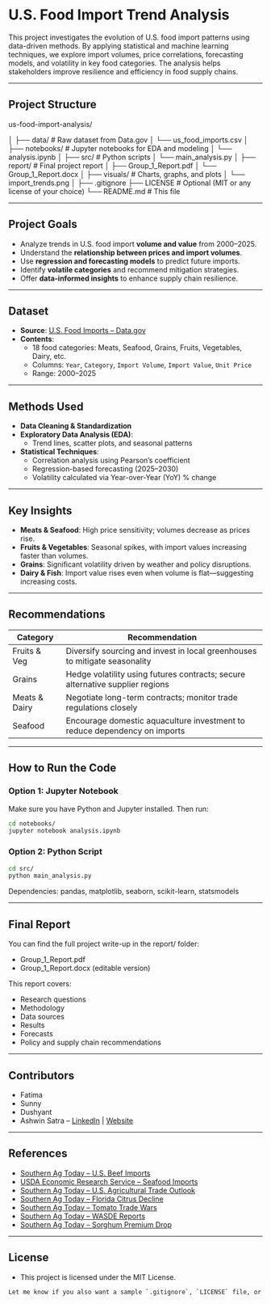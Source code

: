# U.S. Food Import Trend Analysis

This project investigates the evolution of U.S. food import patterns using data-driven methods. By applying statistical and machine learning techniques, we explore import volumes, price correlations, forecasting models, and volatility in key food categories. The analysis helps stakeholders improve resilience and efficiency in food supply chains.

---

## Project Structure

us-food-import-analysis/

│
├── data/ # Raw dataset from Data.gov
│ └── us_food_imports.csv
│
├── notebooks/ # Jupyter notebooks for EDA and modeling
│ └── analysis.ipynb
│
├── src/ # Python scripts
│ └── main_analysis.py
│
├── report/ # Final project report
│ ├── Group_1_Report.pdf
│ └── Group_1_Report.docx
│
├── visuals/ # Charts, graphs, and plots
│ └── import_trends.png
│
├── .gitignore
├── LICENSE # Optional (MIT or any license of your choice)
└── README.md # This file


---

## Project Goals

- Analyze trends in U.S. food import **volume and value** from 2000–2025.
- Understand the **relationship between prices and import volumes**.
- Use **regression and forecasting models** to predict future imports.
- Identify **volatile categories** and recommend mitigation strategies.
- Offer **data-informed insights** to enhance supply chain resilience.

---

## Dataset

- **Source**: [U.S. Food Imports – Data.gov](https://www.data.gov/)
- **Contents**:
  - 18 food categories: Meats, Seafood, Grains, Fruits, Vegetables, Dairy, etc.
  - Columns: `Year`, `Category`, `Import Volume`, `Import Value`, `Unit Price`
  - Range: 2000–2025

---

## Methods Used

- **Data Cleaning & Standardization**
- **Exploratory Data Analysis (EDA)**:
  - Trend lines, scatter plots, and seasonal patterns
- **Statistical Techniques**:
  - Correlation analysis using Pearson’s coefficient
  - Regression-based forecasting (2025–2030)
  - Volatility calculated via Year-over-Year (YoY) % change

---

## Key Insights

- **Meats & Seafood**: High price sensitivity; volumes decrease as prices rise.
- **Fruits & Vegetables**: Seasonal spikes, with import values increasing faster than volumes.
- **Grains**: Significant volatility driven by weather and policy disruptions.
- **Dairy & Fish**: Import value rises even when volume is flat—suggesting increasing costs.

---

## Recommendations

| Category        | Recommendation                                                                 |
|----------------|----------------------------------------------------------------------------------|
| Fruits & Veg    | Diversify sourcing and invest in local greenhouses to mitigate seasonality     |
| Grains          | Hedge volatility using futures contracts; secure alternative supplier regions   |
| Meats & Dairy   | Negotiate long-term contracts; monitor trade regulations closely               |
| Seafood         | Encourage domestic aquaculture investment to reduce dependency on imports      |

---

## How to Run the Code

### Option 1: Jupyter Notebook
Make sure you have Python and Jupyter installed. Then run:

```bash
cd notebooks/
jupyter notebook analysis.ipynb
```

### Option 2: Python Script
```bash
cd src/
python main_analysis.py
```

Dependencies: pandas, matplotlib, seaborn, scikit-learn, statsmodels

---

## Final Report

You can find the full project write-up in the report/ folder:
- Group_1_Report.pdf
- Group_1_Report.docx (editable version)

This report covers:
- Research questions
- Methodology
- Data sources
- Results
- Forecasts
- Policy and supply chain recommendations

---

## Contributors
- Fatima
- Sunny
- Dushyant
- Ashwin Satra – [LinkedIn](https://www.linkedin.com/in/ashwin-satra) | [Website](https://www.ashwinsatra.com)

---

## References

- [Southern Ag Today – U.S. Beef Imports](https://southernagtoday.org/2024/08/27/u-s-beef-imports-a-quick-look-at-recent-trends/)
- [USDA Economic Research Service – Seafood Imports](https://www.ers.usda.gov/amber-waves/2024/may/u-s-seafood-imports-expand-as-domestic-aquaculture-industry-repositions-itself)
- [Southern Ag Today – U.S. Agricultural Trade Outlook](https://southernagtoday.org/2025/01/09/2025-u-s-agricultural-trade-outlook-navigating-uncertainty-amid-policy-shifts)
- [Southern Ag Today – Florida Citrus Decline](https://southernagtoday.org/2024/01/05/citrus-greening-hurricanes-and-the-decline-of-the-florida-citrus-industry)
- [Southern Ag Today – Tomato Trade Wars](https://southernagtoday.org/2025/05/01/tomato-trade-wars-how-the-suspension-agreement-with-mexico-shapes-the-u-s-market)
- [Southern Ag Today – WASDE Reports](https://southernagtoday.org/2024/05/13/may-wasde-projects-higher-supplies-and-lower-prices-again-in-2024)
- [Southern Ag Today – Sorghum Premium Drop](https://southernagtoday.org/2025/01/22/export-challenges-drive-down-sorghum-premiums)

---

## License
- This project is licensed under the MIT License.

```bash
Let me know if you also want a sample `.gitignore`, `LICENSE` file, or Python starter script to go with this.
```

